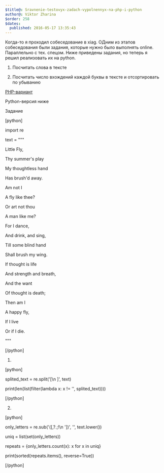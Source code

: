 ```yaml
---
$title@: Sravnenie-testovyx-zadach-vypolnennyx-na-php-i-python
author@: Viktor Zharina
$order: 258
$dates:
  published: 2016-05-17 13:35:43
---
```

Когда-то я проходил собеседование в xiag. ОДним из этапов собеседования были задания, которые нужно было выполнять online. Параллельно с тех. спецом. Ниже приведены задания, но теперь я решил реализовать их на python.

1. Посчитать слова в тексте

2. Посчитать число вхождений каждой буквы в тексте и отсортировать по убыванию



<a href="http://viktor.zharina.info/razvitie/sobesedovanie-s-xiag/" target="_blank">PHP-вариант</a>

Python-версия ниже

Задание

[python]

import re



text = &quot;&quot;&quot;

Little Fly,

Thy summer's play

My thoughtless hand

Has brush'd away.

 

Am not I

A fly like thee?

Or art not thou

A man like me?

 

For I dance,

And drink, and sing,

Till some blind hand

Shall brush my wing.

 

If thought is life

And strength and breath,

And the want

Of thought is death;

 

Then am I

A happy fly,

If I live

Or if I die.

&quot;&quot;&quot;

[/python]



1.

[python]

splited_text = re.split('[\n ]', text)

print(len(list(filter(lambda x: x != '', splited_text))))

[/python]



2.

[python]

only_letters = re.sub('([,?.;!\n \'])', '', text.lower())

uniq = list(set(only_letters))

repeats = {only_letters.count(x): x for x in uniq}

print(sorted(repeats.items(), reverse=True))

[/python]